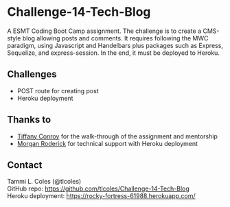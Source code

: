 # Challenge-14-Tech-Blog
A ESMT Coding Boot Camp assignment. The challenge is to create a CMS-style blog allowing posts and comments. It requires following the MWC paradigm, using Javascript and Handelbars plus packages such as  Express, Sequelize, and express-session. In the end, it must be deployed to Heroku.

## Challenges
* POST route for creating post
* Heroku deployment 

## Thanks to
* [Tiffany Conroy](https://github.com/theophani) for the walk-through of the assignment and mentorship  
* [Morgan Roderick](https://github.com/mroderick) for technical support with Heroku deployment  

## Contact
Tammi L. Coles (@tlcoles)  
GitHub repo: https://github.com/tlcoles/Challenge-14-Tech-Blog  
Heroku deployment: https://rocky-fortress-61988.herokuapp.com/  